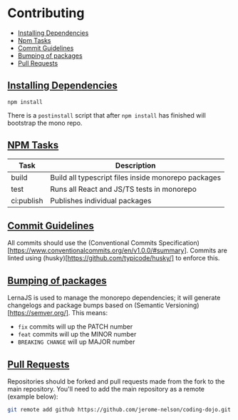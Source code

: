 # Contributing

- [Installing Dependencies](#installing)
- [Npm Tasks](#npm-tasks)
- [Commit Guidelines](#commit-guidelines)
- [Bumping of packages](#package-bumps)
- [Pull Requests](#pull-requests)

## [Installing Dependencies](#installing)

```
npm install
```

There is a `postinstall` script that after `npm install` has finished will bootstrap the mono repo.

## [NPM Tasks](#npm-tasks)

| Task       | Description                                                                           |
|------------|---------------------------------------------------------------------------------------|
| build      | Build all typescript files inside monorepo packages                                   |
| test       | Runs all React and JS/TS tests in monorepo                                            |
| ci:publish | Publishes individual packages                                                         |

## [Commit Guidelines](#commit-guidelines)

All commits should use the (Conventional Commits Specification)[https://www.conventionalcommits.org/en/v1.0.0/#summary]. Commits are linted using (husky)[https://github.com/typicode/husky/] to enforce this.


## [Bumping of packages](#package-bumps)
LernaJS is used to manage the monorepo dependencies; it will generate changelogs and package bumps based on (Semantic Versioning)[https://semver.org/]. This means:

* `fix` commits will up the PATCH number
* `feat` commits will up the MINOR number
* `BREAKING CHANGE` will up MAJOR number

## [Pull Requests](#pull-requests)
Repositories should be forked and pull requests made from the fork to the main repository.
You'll need to add the main repository as a remote (example below):
```bash
git remote add github https://github.com/jerome-nelson/coding-dojo.git
```